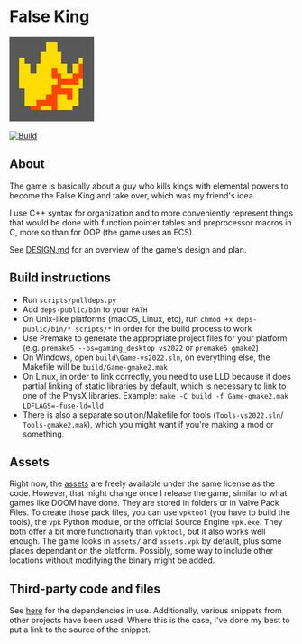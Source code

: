 # False King

![False King logo](build/windows/GdkAssets/Logo150x150.png)

[![Build](https://github.com/MobSlicer152/FalseKing/actions/workflows/build.yml/badge.svg)](https://github.com/MobSlicer152/FalseKing/actions/workflows/build.yml)

## About
The game is basically about a guy who kills kings with elemental powers to
become the False King and take over, which was my friend's idea.

I use C++ syntax for organization and to more conveniently represent things
that would be done with function pointer tables and preprocessor macros in C,
more so than for OOP (the game uses an ECS).

See [DESIGN.md]() for an overview of the game's design and plan.

## Build instructions
- Run `scripts/pulldeps.py`
- Add `deps-public/bin` to your `PATH`
- On Unix-like platforms (macOS, Linux, etc), run
  `chmod +x deps-public/bin/* scripts/*` in order for the build process to
  work
- Use Premake to generate the appropriate project files for your platform (e.g.
  `premake5 --os=gaming_desktop vs2022` or `premake5 gmake2`)
- On Windows, open `build\Game-vs2022.sln`, on everything else, the Makefile
  will be `build/Game-gmake2.mak`
- On Linux, in order to link correctly, you need to use LLD because it does
  partial linking of static libraries by default, which is necessary to link
  to one of the PhysX libraries. Example: `make -C build -f Game-gmake2.mak 
  LDFLAGS=-fuse-ld=lld`
- There is also a separate solution/Makefile for tools (`Tools-vs2022.sln`/
  `Tools-gmake2.mak`), which you might want if you're making a mod or
  something.

## Assets
Right now, the [assets](https://git.randomcode.dev/mobslicer152/FalseKing-assets)
are freely available under the same license as the code. However, that might
change once I release the game, similar to what games like DOOM have done. They
are stored in folders or in Valve Pack Files. To create those pack files, you
can use `vpktool` (you have to build the tools), the `vpk` Python module, or
the official Source Engine `vpk.exe`. They both offer a bit more functionality
than `vpktool`, but it also works well enough. The game looks in `assets/` and
`assets.vpk` by default, plus some places dependant on the platform. Possibly,
some way to include other locations without modifying the binary might be
added.

## Third-party code and files
See [here](https://git.randomcode.dev/mobslicer152/FalseKing-deps-public) for
the dependencies in use. Additionally, various snippets from other projects
have been used. Where this is the case, I've done my best to put a link to the
source of the snippet.
